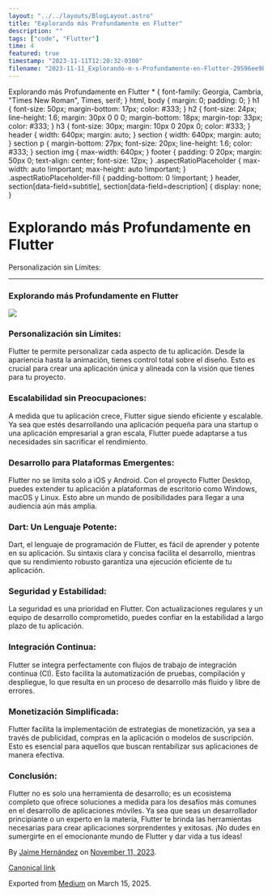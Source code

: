 ```yaml
---
layout: "../../layouts/BlogLayout.astro"
title: "Explorando más Profundamente en Flutter"
description: ""
tags: ["code", "Flutter"]
time: 4
featured: true
timestamp: "2023-11-11T12:20:32-0300"
filename: "2023-11-11_Explorando-m-s-Profundamente-en-Flutter-29596ee9bcb5"
---
```


Explorando más Profundamente en Flutter \* { font-family: Georgia, Cambria, "Times New Roman", Times, serif; } html, body { margin: 0; padding: 0; } h1 { font-size: 50px; margin-bottom: 17px; color: #333; } h2 { font-size: 24px; line-height: 1.6; margin: 30px 0 0 0; margin-bottom: 18px; margin-top: 33px; color: #333; } h3 { font-size: 30px; margin: 10px 0 20px 0; color: #333; } header { width: 640px; margin: auto; } section { width: 640px; margin: auto; } section p { margin-bottom: 27px; font-size: 20px; line-height: 1.6; color: #333; } section img { max-width: 640px; } footer { padding: 0 20px; margin: 50px 0; text-align: center; font-size: 12px; } .aspectRatioPlaceholder { max-width: auto !important; max-height: auto !important; } .aspectRatioPlaceholder-fill { padding-bottom: 0 !important; } header, section\[data-field=subtitle\], section\[data-field=description\] { display: none; }

Explorando más Profundamente en Flutter
=======================================

Personalización sin Límites:

* * *

### Explorando más Profundamente en Flutter

![](https://cdn-images-1.medium.com/max/800/0*3-8vsE73vr2Mi1-M.png)

### Personalización sin Límites:

Flutter te permite personalizar cada aspecto de tu aplicación. Desde la apariencia hasta la animación, tienes control total sobre el diseño. Esto es crucial para crear una aplicación única y alineada con la visión que tienes para tu proyecto.

### Escalabilidad sin Preocupaciones:

A medida que tu aplicación crece, Flutter sigue siendo eficiente y escalable. Ya sea que estés desarrollando una aplicación pequeña para una startup o una aplicación empresarial a gran escala, Flutter puede adaptarse a tus necesidades sin sacrificar el rendimiento.

### Desarrollo para Plataformas Emergentes:

Flutter no se limita solo a iOS y Android. Con el proyecto Flutter Desktop, puedes extender tu aplicación a plataformas de escritorio como Windows, macOS y Linux. Esto abre un mundo de posibilidades para llegar a una audiencia aún más amplia.

### Dart: Un Lenguaje Potente:

Dart, el lenguaje de programación de Flutter, es fácil de aprender y potente en su aplicación. Su sintaxis clara y concisa facilita el desarrollo, mientras que su rendimiento robusto garantiza una ejecución eficiente de tu aplicación.

### Seguridad y Estabilidad:

La seguridad es una prioridad en Flutter. Con actualizaciones regulares y un equipo de desarrollo comprometido, puedes confiar en la estabilidad a largo plazo de tu aplicación.

### Integración Continua:

Flutter se integra perfectamente con flujos de trabajo de integración continua (CI). Esto facilita la automatización de pruebas, compilación y despliegue, lo que resulta en un proceso de desarrollo más fluido y libre de errores.

### Monetización Simplificada:

Flutter facilita la implementación de estrategias de monetización, ya sea a través de publicidad, compras en la aplicación o modelos de suscripción. Esto es esencial para aquellos que buscan rentabilizar sus aplicaciones de manera efectiva.

### Conclusión:

Flutter no es solo una herramienta de desarrollo; es un ecosistema completo que ofrece soluciones a medida para los desafíos más comunes en el desarrollo de aplicaciones móviles. Ya sea que seas un desarrollador principiante o un experto en la materia, Flutter te brinda las herramientas necesarias para crear aplicaciones sorprendentes y exitosas. ¡No dudes en sumergirte en el emocionante mundo de Flutter y dar vida a tus ideas!

By [Jaime Hernández](https://medium.com/@devjaime) on [November 11, 2023](https://medium.com/p/29596ee9bcb5).

[Canonical link](https://medium.com/@devjaime/explorando-m%C3%A1s-profundamente-en-flutter-29596ee9bcb5)

Exported from [Medium](https://medium.com) on March 15, 2025.